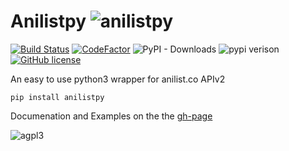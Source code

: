 # Anilistpy ![anilistpy](https://avatars3.githubusercontent.com/u/75199724?s=30&v=4)

[![Build Status](https://travis-ci.com/anilistpy/anilistpy.svg?branch=master)](https://travis-ci.com/anilistpy/anilistpy)
[![CodeFactor](https://www.codefactor.io/repository/github/anilistpy/anilistpy/badge)](https://www.codefactor.io/repository/github/anilistpy/anilistpy)
![PyPI - Downloads](https://img.shields.io/pypi/dm/anilistpy)
![pypi verison](https://img.shields.io/pypi/v/anilistpy.svg)
[![GitHub license](https://img.shields.io/github/license/anilistpy/anilistpy)](https://github.com/anilistpy/anilistpy/blob/master/license)

An easy to use python3 wrapper for anilist.co APIv2

```
pip install anilistpy
```
 
Documenation and Examples on the the [gh-page](https://anilistpy.github.io)



![agpl3](https://upload.wikimedia.org/wikipedia/commons/thumb/0/06/AGPLv3_Logo.svg/200px-AGPLv3_Logo.svg.png)